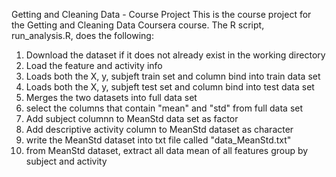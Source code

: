Getting and Cleaning Data - Course Project
This is the course project for the Getting and Cleaning Data Coursera course. 
The R script, run_analysis.R, does the following:

1. Download the dataset if it does not already exist in the working directory
2. Load the feature and activity info
3. Loads both the X, y, subjeft train set and column bind into train data set
4. Loads both the X, y, subjeft test set and column bind into test data set
5. Merges the two datasets into full data set
6. select the columns that contain "mean" and "std" from full data set
7. Add subject columnn to MeanStd data set as factor
8. Add descriptive activity column to MeanStd dataset as character
9. write the MeanStd dataset into txt file called "data_MeanStd.txt"
10. from MeanStd dataset, extract all data mean of all features group by subject and activity 
